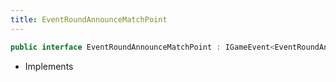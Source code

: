 ```yaml
---
title: EventRoundAnnounceMatchPoint
---
```


```csharp
public interface EventRoundAnnounceMatchPoint : IGameEvent<EventRoundAnnounceMatchPoint>
```

- Implements

